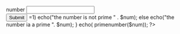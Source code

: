 <!DOCTYPE html>
<html>
<head>
<title>prime number</title> 
</head>
<body>
<form action ="#.php" method ="post">
number <input type="text" name ="num"><br>
<input type="submit" name="submit">
  
<?php 
  $num = $_POST['num'];
  function primenumber(int $num){
   $countt=0;
     if($num<=1)
      return false ;
   
  for ($i=2;$i<$num;$i++){
   if ($num%$i==0)
      $countt ++;
  }
     
   if ($countt>=1)
     echo("the number is not prime " . $num);
   else 
     echo("the number ia a prime ". $num);

 }
  
 echo( primenumber($num));
?>
</body>
</html>
